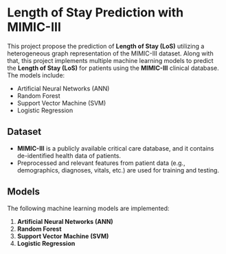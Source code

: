 # Length of Stay Prediction with MIMIC-III

This project propose the prediction of **Length of Stay (LoS)** utilizing a heterogeneous graph representation of the MIMIC-III dataset. Along with that, this project implements multiple machine learning models to predict the **Length of Stay (LoS)** for patients using the **MIMIC-III** clinical database. The models include:
- Artificial Neural Networks (ANN)
- Random Forest
- Support Vector Machine (SVM)
- Logistic Regression

## Dataset

- **MIMIC-III** is a publicly available critical care database, and it contains de-identified health data of patients.
- Preprocessed and relevant features from patient data (e.g., demographics, diagnoses, vitals, etc.) are used for training and testing.

## Models

The following machine learning models are implemented:

1. **Artificial Neural Networks (ANN)**
2. **Random Forest**
3. **Support Vector Machine (SVM)**
4. **Logistic Regression**

